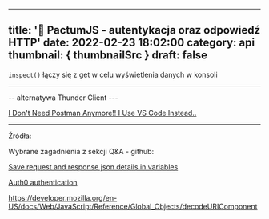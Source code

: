 

---
title: '🤝 PactumJS - autentykacja oraz odpowiedź HTTP'
date: 2022-02-23 18:02:00
category: api
thumbnail: { thumbnailSrc }
draft: false
---

`inspect()` łączy się z get w celu wyświetlenia danych w konsoli

---
-- alternatywa Thunder Client ---

[I Don't Need Postman Anymore!! I Use VS Code Instead..](https://www.youtube.com/watch?v=AbCTlemwZ1k&ab_channel=JamesQQuick)

---
Źródła: 

Wybrane zagadnienia z sekcji Q&A - github:

[Save request and response json details in variables](https://github.com/pactumjs/pactum/discussions/81)

[Auth0 authentication](https://github.com/pactumjs/pactum/issues/79)

https://developer.mozilla.org/en-US/docs/Web/JavaScript/Reference/Global_Objects/decodeURIComponent